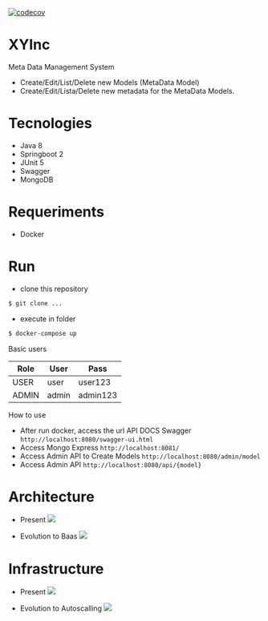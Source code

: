 [![codecov](https://codecov.io/gh/chiaretto/xy-inc/branch/master/graph/badge.svg?token=mvBT1vyowK)](https://codecov.io/gh/chiaretto/xy-inc)

# XYInc

Meta Data Management System

  - Create/Edit/List/Delete new Models (MetaData Model)
  - Create/Edit/Lista/Delete new metadata for the MetaData Models.

# Tecnologies
- Java 8 
- Springboot 2
- JUnit 5
- Swagger
- MongoDB

# Requeriments
  - Docker

# Run

  - clone this repository
```sh
$ git clone ...
```
  - execute in folder
```sh
$ docker-compose up
```

Basic users

| Role | User | Pass |
| ------ | ------ | ------ |
| USER | user | user123 |
| ADMIN | admin | admin123 |

How to use
  - After run docker, access the url API DOCS Swagger
  ```http://localhost:8080/swagger-ui.html```
  - Access Mongo Express
  ```http://localhost:8081/```
  - Access Admin API to Create Models
  ```http://localhost:8080/admin/model```
  - Access Admin API
  ```http://localhost:8080/api/{model}```

# Architecture

- Present
![](https://github.com/chiaretto/xy-inc/blob/master/docs/arq-atual.png?raw=true)

- Evolution to Baas
![](https://github.com/chiaretto/xy-inc/blob/master/docs/arq-bass.png?raw=true)

# Infrastructure

- Present
![](https://github.com/chiaretto/xy-inc/blob/master/docs/infra-atual.png?raw=true)

- Evolution to Autoscalling
![](https://github.com/chiaretto/xy-inc/blob/master/docs/infr-nova.png?raw=true)
